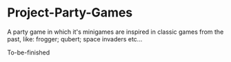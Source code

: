 # Project-Party-Games

A party game in which it's minigames are inspired in classic games from the past, like: frogger; qubert; space invaders etc...



To-be-finished
